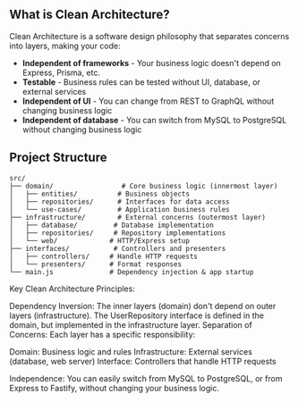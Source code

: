 ## What is Clean Architecture?

Clean Architecture is a software design philosophy that separates concerns into layers, making your code:
- **Independent of frameworks** - Your business logic doesn't depend on Express, Prisma, etc.
- **Testable** - Business rules can be tested without UI, database, or external services
- **Independent of UI** - You can change from REST to GraphQL without changing business logic
- **Independent of database** - You can switch from MySQL to PostgreSQL without changing business logic

## Project Structure

```
src/
├── domain/                 # Core business logic (innermost layer)
│   ├── entities/          # Business objects
│   ├── repositories/      # Interfaces for data access
│   └── use-cases/         # Application business rules
├── infrastructure/        # External concerns (outermost layer)
│   ├── database/         # Database implementation
│   ├── repositories/     # Repository implementations
│   └── web/             # HTTP/Express setup
├── interfaces/           # Controllers and presenters
│   ├── controllers/     # Handle HTTP requests
│   └── presenters/      # Format responses
└── main.js              # Dependency injection & app startup
```

Key Clean Architecture Principles:

Dependency Inversion: The inner layers (domain) don't depend on outer layers (infrastructure). The UserRepository interface is defined in the domain, but implemented in the infrastructure layer.
Separation of Concerns: Each layer has a specific responsibility:

Domain: Business logic and rules
Infrastructure: External services (database, web server)
Interface: Controllers that handle HTTP requests


Independence: You can easily switch from MySQL to PostgreSQL, or from Express to Fastify, without changing your business logic.
